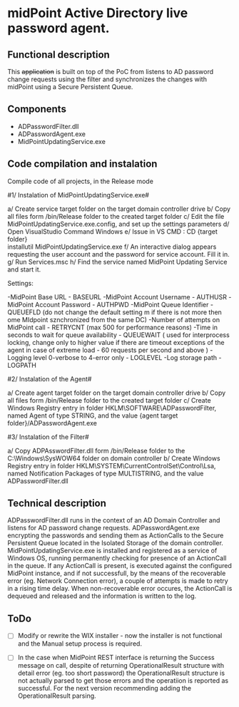 # midPoint Active Directory live password agent.

## Functional description

This ~~application~~ is built on top of the PoC from listens to AD password change requests using the filter and synchronizes the changes with midPoint using a Secure Persistent Queue.

## Components

- ADPasswordFilter.dll
- ADPasswordAgent.exe
- MidPointUpdatingService.exe

## Code compilation and instalation

Compile code of all projects, in the Release mode

#1/ Instalation of MidPointUpdatingService.exe#

a/ Create service target folder on the target domain controller drive
b/ Copy all files form /bin/Release folder to the created target folder
c/ Edit the file MidPointUpdatingService.exe.config, and set up the settings parameters 
d/ Open VisualStudio Command Windows
e/ Issue in VS CMD : 
    CD {target folder}  
    installutil MidPointUpdatingService.exe
f/ An interactive dialog appears requesting the user account and the password for service account. Fill it in.
g/ Run Services.msc
h/ Find the service named MidPoint Updating Service and start it.

Settings:

-MidPoint Base URL -  BASEURL
-MidPoint Account Username - AUTHUSR
-MidPoint Account Password - AUTHPWD
-MidPoint Queue Identifier - QUEUEFLD  (do not change the default setting m if there is not more then ome MIdpoint sznchronized from the same DC)
-Number of attempts on MidPoint call - RETRYCNT  (max 500 for performance reasons)
-Time in seconds to wait for queue availability - QUEUEWAIT  ( used for interprocess locking, change only to higher value if there are timeout exceptions of the agent in case of extreme load - 60 requests per second and above )
-Logging level 0-verbose to 4-error only - LOGLEVEL
-Log storage path - LOGPATH


#2/ Instalation of the Agent#

a/ Create agent target folder on the target domain controller drive
b/ Copy all files form /bin/Release folder to the created target folder
c/ Create Windows Registry entry in folder HKLM\SOFTWARE\ADPasswordFilter, named Agent of type STRING, and the value {agent target folder}/ADPasswordAgent.exe

#3/ Instalation of the Filter#

a/ Copy ADPAsswordFilter.dll form /bin/Release folder to the C:\Windows\SysWOW64 folder on domain controller
b/ Create Windows Registry entry in folder HKLM\SYSTEM\CurrentControlSet\Control\Lsa, named Notification Packages of type MULTISTRING, and the value ADPasswordFilter.dll

## Technical description

ADPasswordFilter.dll runs in the context of an AD Domain Controller and listens for AD password change requests.
ADPasswordAgent.exe encrypting the passwords and sending them as ActionCalls to the Secure Persistent Queue located in the Isolated Storage of the domain controller.
MidPointUpdatingService.exe is installed and registered as a service of Windows OS, running permanently checking for presence of an ActionCall in the queue. 
If any ActionCall is present, is executed against the configured MidPoint instance, and if not successfull, by the means of the recoverable error (eg. Network Connection error),
a couple of attempts is made to retry in a rising time delay. When non-recoverable error occures, the ActionCall is dequeued and released and the information is written to the log.

## ToDo
- [ ] Modify or rewrite the WIX installer - now the installer is not functional and the Manual setup process is required.
- [ ] In the case when MidPoint REST interface is returning the Success message on call, despite of returning OperationalResult structure with detail error (eg. too short password) 
the OperationalResult structure is not actually parsed to get those errors and the operatiion is reported as successful. For the next version recommending adding the 
OperationalResult parsing.

